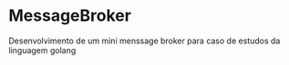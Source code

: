 # MessageBroker
Desenvolvimento de um mini menssage broker para caso de estudos da linguagem golang
